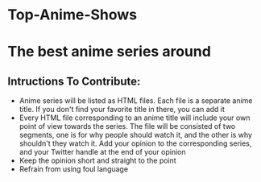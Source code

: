 # Top-Anime-Shows
# The best anime series around

## Intructions To Contribute: 

 - Anime series will be listed as HTML files. Each file is a separate anime title. If you don't find your favorite title in there, you can add it
 - Every HTML file corresponding to an anime title will include your own point of view towards the series. The file will be consisted of two segments, one is for why people should watch it, and the other is why shouldn't they watch it. Add your opinion to the corresponding series, and your Twitter handle at the end of your opinion 
 - Keep the opinion short and straight to the point 
 - Refrain from using foul language 





